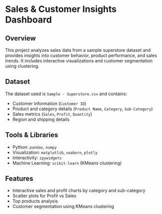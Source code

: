 # Sales & Customer Insights Dashboard

## Overview
This project analyzes sales data from a sample superstore dataset and provides insights into customer behavior, product performance, and sales trends. It includes interactive visualizations and customer segmentation using clustering.

## Dataset
The dataset used is `Sample - Superstore.csv` and contains:
- Customer information (`Customer ID`)
- Product and category details (`Product Name`, `Category`, `Sub-Category`)
- Sales metrics (`Sales`, `Profit`, `Quantity`)
- Region and shipping details

## Tools & Libraries
- Python: `pandas`, `numpy`
- Visualization: `matplotlib`, `seaborn`, `plotly`
- Interactivity: `ipywidgets`
- Machine Learning: `scikit-learn` (KMeans clustering)

## Features
- Interactive sales and profit charts by category and sub-category
- Scatter plots for Profit vs Sales
- Top products analysis
- Customer segmentation using KMeans clustering
